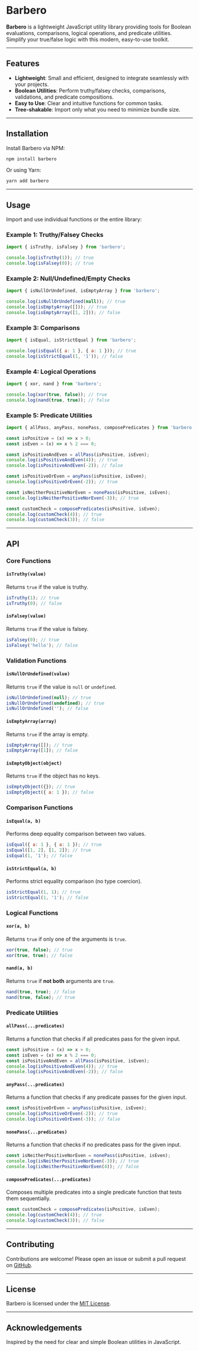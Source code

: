 # Barbero

**Barbero** is a lightweight JavaScript utility library providing tools for Boolean evaluations, comparisons, logical operations, and predicate utilities. Simplify your true/false logic with this modern, easy-to-use toolkit.

---

## Features

- **Lightweight**: Small and efficient, designed to integrate seamlessly with your projects.
- **Boolean Utilities**: Perform truthy/falsey checks, comparisons, validations, and predicate compositions.
- **Easy to Use**: Clear and intuitive functions for common tasks.
- **Tree-shakable**: Import only what you need to minimize bundle size.

---

## Installation

Install Barbero via NPM:

```bash
npm install barbero
```

Or using Yarn:

```bash
yarn add barbero
```

---

## Usage

Import and use individual functions or the entire library:

### Example 1: Truthy/Falsey Checks

```javascript
import { isTruthy, isFalsey } from 'barbero';

console.log(isTruthy(1)); // true
console.log(isFalsey(0)); // true
```

### Example 2: Null/Undefined/Empty Checks

```javascript
import { isNullOrUndefined, isEmptyArray } from 'barbero';

console.log(isNullOrUndefined(null)); // true
console.log(isEmptyArray([])); // true
console.log(isEmptyArray([1, 2])); // false
```

### Example 3: Comparisons

```javascript
import { isEqual, isStrictEqual } from 'barbero';

console.log(isEqual({ a: 1 }, { a: 1 })); // true
console.log(isStrictEqual(1, '1')); // false
```

### Example 4: Logical Operations

```javascript
import { xor, nand } from 'barbero';

console.log(xor(true, false)); // true
console.log(nand(true, true)); // false
```

### Example 5: Predicate Utilities

```javascript
import { allPass, anyPass, nonePass, composePredicates } from 'barbero';

const isPositive = (x) => x > 0;
const isEven = (x) => x % 2 === 0;

const isPositiveAndEven = allPass(isPositive, isEven);
console.log(isPositiveAndEven(4)); // true
console.log(isPositiveAndEven(-2)); // false

const isPositiveOrEven = anyPass(isPositive, isEven);
console.log(isPositiveOrEven(-2)); // true

const isNeitherPositiveNorEven = nonePass(isPositive, isEven);
console.log(isNeitherPositiveNorEven(-3)); // true

const customCheck = composePredicates(isPositive, isEven);
console.log(customCheck(4)); // true
console.log(customCheck(3)); // false
```

---

## API

### Core Functions

#### `isTruthy(value)`
Returns `true` if the value is truthy.

```javascript
isTruthy(1); // true
isTruthy(0); // false
```

#### `isFalsey(value)`
Returns `true` if the value is falsey.

```javascript
isFalsey(0); // true
isFalsey('hello'); // false
```

### Validation Functions

#### `isNullOrUndefined(value)`
Returns `true` if the value is `null` or `undefined`.

```javascript
isNullOrUndefined(null); // true
isNullOrUndefined(undefined); // true
isNullOrUndefined(''); // false
```

#### `isEmptyArray(array)`
Returns `true` if the array is empty.

```javascript
isEmptyArray([]); // true
isEmptyArray([1]); // false
```

#### `isEmptyObject(object)`
Returns `true` if the object has no keys.

```javascript
isEmptyObject({}); // true
isEmptyObject({ a: 1 }); // false
```

### Comparison Functions

#### `isEqual(a, b)`
Performs deep equality comparison between two values.

```javascript
isEqual({ a: 1 }, { a: 1 }); // true
isEqual([1, 2], [1, 2]); // true
isEqual(1, '1'); // false
```

#### `isStrictEqual(a, b)`
Performs strict equality comparison (no type coercion).

```javascript
isStrictEqual(1, 1); // true
isStrictEqual(1, '1'); // false
```

### Logical Functions

#### `xor(a, b)`
Returns `true` if only one of the arguments is `true`.

```javascript
xor(true, false); // true
xor(true, true); // false
```

#### `nand(a, b)`
Returns `true` if **not both** arguments are `true`.

```javascript
nand(true, true); // false
nand(true, false); // true
```

### Predicate Utilities

#### `allPass(...predicates)`
Returns a function that checks if all predicates pass for the given input.

```javascript
const isPositive = (x) => x > 0;
const isEven = (x) => x % 2 === 0;
const isPositiveAndEven = allPass(isPositive, isEven);
console.log(isPositiveAndEven(4)); // true
console.log(isPositiveAndEven(-2)); // false
```

#### `anyPass(...predicates)`
Returns a function that checks if any predicate passes for the given input.

```javascript
const isPositiveOrEven = anyPass(isPositive, isEven);
console.log(isPositiveOrEven(-2)); // true
console.log(isPositiveOrEven(-3)); // false
```

#### `nonePass(...predicates)`
Returns a function that checks if no predicates pass for the given input.

```javascript
const isNeitherPositiveNorEven = nonePass(isPositive, isEven);
console.log(isNeitherPositiveNorEven(-3)); // true
console.log(isNeitherPositiveNorEven(4)); // false
```

#### `composePredicates(...predicates)`
Composes multiple predicates into a single predicate function that tests them sequentially.

```javascript
const customCheck = composePredicates(isPositive, isEven);
console.log(customCheck(4)); // true
console.log(customCheck(3)); // false
```

---

## Contributing

Contributions are welcome! Please open an issue or submit a pull request on [GitHub](https://github.com/BhuannaichFhirinn/barbero).

---

## License

Barbero is licensed under the [MIT License](LICENSE).

---

## Acknowledgements

Inspired by the need for clear and simple Boolean utilities in JavaScript.

